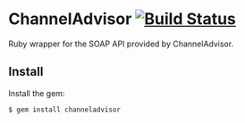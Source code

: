 ChannelAdvisor [![Build Status](https://secure.travis-ci.org/dnunez24/channeladvisor.png)](http://travis-ci.org/dnunez24/channeladvisor)
=====

Ruby wrapper for the SOAP API provided by ChannelAdvisor.

Install
-----

Install the gem:

	$ gem install channeladvisor
